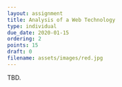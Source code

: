 ```yaml
---
layout: assignment
title: Analysis of a Web Technology
type: individual
due_date: 2020-01-15
ordering: 2
points: 15
draft: 0
filename: assets/images/red.jpg
---
```


TBD.